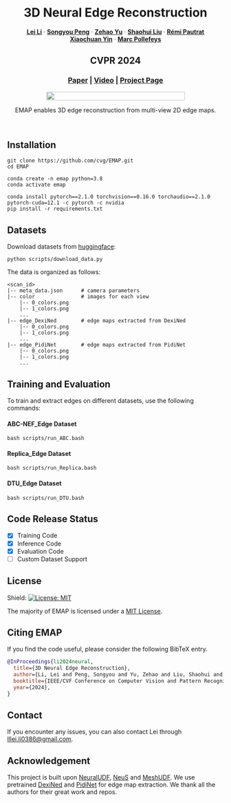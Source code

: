 <p align="center">
  <h1 align="center">3D Neural Edge Reconstruction</h1>
  <p align="center">
    <a href="https://github.com/rayeeli/"><strong>Lei Li</strong></a>
    ·
    <a href="https://pengsongyou.github.io/"><strong>Songyou Peng</strong></a>
    ·
    <a href="https://niujinshuchong.github.io/"><strong>Zehao Yu</strong></a>
    ·
    <a href="http://b1ueber2y.me/"><strong>Shaohui Liu</strong></a>
    ·
    <a href="https://rpautrat.github.io/"><strong>Rémi Pautrat</strong></a>
    <br>
    <a href=""><strong>Xiaochuan Yin</strong></a>
    ·
    <a href="https://people.inf.ethz.ch/pomarc/"><strong>Marc Pollefeys</strong></a>
  </p>
  <h2 align="center">CVPR 2024</h2>
  <h3 align="center"><a href="https://arxiv.org/pdf/2405.19295">Paper</a> | <a href="https://youtu.be/ONXfu2b4Nug">Video</a> | <a href="https://neural-edge-map.github.io/">Project Page</a></h3>
</p>

<p align="center" style="display: flex; justify-content: center;">
  <img src="./media/replica.gif" style="width: 80%;" />
</p>

<p align="center">
EMAP enables 3D edge reconstruction from multi-view 2D edge maps.  
</p>
<br>

## Installation

```
git clone https://github.com/cvg/EMAP.git
cd EMAP

conda create -n emap python=3.8
conda activate emap

conda install pytorch==2.1.0 torchvision==0.16.0 torchaudio==2.1.0 pytorch-cuda=12.1 -c pytorch -c nvidia
pip install -r requirements.txt
```

## Datasets
Download datasets from [huggingface](https://huggingface.co/datasets/rayeeli/EMAP):
```
python scripts/download_data.py 
```
The data is organized as follows:

```
<scan_id>
|-- meta_data.json      # camera parameters
|-- color               # images for each view
    |-- 0_colors.png
    |-- 1_colors.png
    ...
|-- edge_DexiNed        # edge maps extracted from DexiNed
    |-- 0_colors.png
    |-- 1_colors.png
    ...
|-- edge_PidiNet        # edge maps extracted from PidiNet
    |-- 0_colors.png
    |-- 1_colors.png
    ...
```

## Training and Evaluation
To train and extract edges on different datasets, use the following commands:

#### ABC-NEF_Edge Dataset
```
bash scripts/run_ABC.bash
```

#### Replica_Edge Dataset
```
bash scripts/run_Replica.bash
```

#### DTU_Edge Dataset
```
bash scripts/run_DTU.bash
```

## Code Release Status
- [x] Training Code
- [x] Inference Code
- [x] Evaluation Code
- [ ] Custom Dataset Support

## License

Shield: [![License: MIT](https://img.shields.io/badge/License-MIT-yellow.svg)](https://opensource.org/licenses/MIT)

The majority of EMAP is licensed under a [MIT License](LICENSE).

## <a name="CitingEMAP"></a>Citing EMAP

If you find the code useful, please consider the following BibTeX entry.

```BibTeX
@InProceedings{li2024neural,
  title={3D Neural Edge Reconstruction},
  author={Li, Lei and Peng, Songyou and Yu, Zehao and Liu, Shaohui and Pautrat, R{\'e}mi and Yin, Xiaochuan and Pollefeys, Marc},
  booktitle={IEEE/CVF Conference on Computer Vision and Pattern Recognition (CVPR)},
  year={2024},
}
```

## Contact
If you encounter any issues, you can also contact Lei through lllei.li0386@gmail.com.

## Acknowledgement

This project is built upon [NeuralUDF](https://github.com/xxlong0/NeuralUDF), [NeuS](https://github.com/Totoro97/NeuS) and [MeshUDF](https://github.com/cvlab-epfl/MeshUDF). We use pretrained [DexiNed](https://github.com/xavysp/DexiNed) and [PidiNet](https://github.com/hellozhuo/pidinet) for edge map extraction. We thank all the authors for their great work and repos.